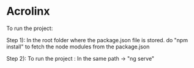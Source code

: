 # Acrolinx

To run the project:

Step 1): In the root folder where the package.json file is stored.
        do "npm install" to fetch the node modules from the package.json
        
        
Step 2): To run the project :
        In the same path -> "ng serve"
       
